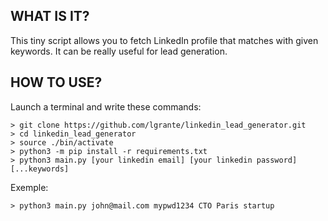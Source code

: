 ## WHAT IS IT?

This tiny script allows you to fetch LinkedIn profile that matches with given keywords.
It can be really useful for lead generation.


## HOW TO USE?

Launch a terminal and write these commands:

```
> git clone https://github.com/lgrante/linkedin_lead_generator.git
> cd linkedin_lead_generator
> source ./bin/activate
> python3 -m pip install -r requirements.txt
> python3 main.py [your linkedin email] [your linkedin password] [...keywords]
```

Exemple:
```
> python3 main.py john@mail.com mypwd1234 CTO Paris startup
```
